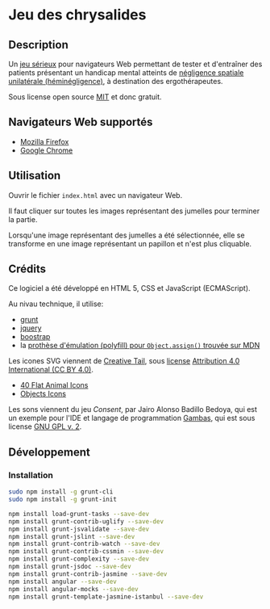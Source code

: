 # Jeu des chrysalides

## Description

Un [jeu sérieux](https://fr.wikipedia.org/wiki/Jeu_s%C3%A9rieux) pour navigateurs
Web permettant de tester et d'entraîner des patients présentant un handicap mental
atteints de [négligence spatiale unilatérale (héminégligence)](https://fr.wikipedia.org/wiki/Négligence_spatiale_unilatérale),
à destination des ergothérapeutes.

Sous license open source [MIT](https://tldrlegal.com/license/mit-license) et donc gratuit.

## Navigateurs Web supportés

- [Mozilla Firefox](https://www.mozilla.org/fr/firefox/)
- [Google Chrome](https://www.google.fr/chrome/browser/desktop/index.html)

## Utilisation

Ouvrir le fichier `index.html` avec un navigateur Web.

Il faut cliquer sur toutes les images représentant des jumelles pour terminer la
partie.

Lorsqu'une image représentant des jumelles a été sélectionnée, elle se transforme
en une image représentant un papillon et n'est plus cliquable.

## Crédits

Ce logiciel a été développé en HTML 5, CSS et JavaScript (ECMAScript).

Au nivau technique, il utilise:

- [grunt](https://gruntjs.com/)
- [jquery](https://jquery.com/)
- [boostrap](http://getbootstrap.com/)
- la [prothèse d'émulation (polyfill) pour `Object.assign()` trouvée sur MDN](https://developer.mozilla.org/fr/docs/Web/JavaScript/Reference/Objets_globaux/Object/assign#Proth%C3%A8se_d%27%C3%A9mulation_(polyfill))

Les icones SVG viennent de [Creative Tail](https://www.creativetail.com/), sous
[license](https://www.creativetail.com/licensing/) [Attribution 4.0 International
(CC BY 4.0)](https://creativecommons.org/licenses/by/4.0/).

- [40 Flat Animal Icons](https://www.creativetail.com/40-free-flat-animal-icons/)
- [Objects Icons](https://www.creativetail.com/free-objects-icons/)

Les sons viennent du jeu *Consent*, par Jairo Alonso Badillo Bedoya, qui est un
exemple pour l'IDE et langage de programmation [Gambas](http://gambas.sourceforge.net/),
qui est sous license [GNU GPL v. 2](https://tldrlegal.com/license/gnu-general-public-license-v2).

## Développement

### Installation

```bash
sudo npm install -g grunt-cli
sudo npm install -g grunt-init

npm install load-grunt-tasks --save-dev
npm install grunt-contrib-uglify --save-dev
npm install grunt-jsvalidate --save-dev
npm install grunt-jslint --save-dev
npm install grunt-contrib-watch --save-dev
npm install grunt-contrib-cssmin --save-dev
npm install grunt-complexity --save-dev
npm install grunt-jsdoc --save-dev
npm install grunt-contrib-jasmine --save-dev
npm install angular --save-dev
npm install angular-mocks --save-dev
npm install grunt-template-jasmine-istanbul --save-dev
```